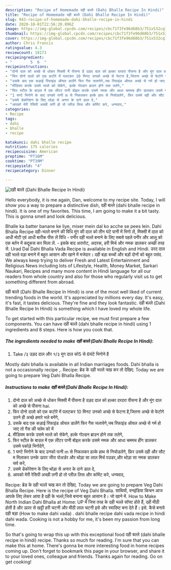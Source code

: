 ```yaml
---
description: "Recipe of Homemade दही बल्ले (Dahi Bhalle Recipe In Hindi)"
title: "Recipe of Homemade दही बल्ले (Dahi Bhalle Recipe In Hindi)"
slug: 943-recipe-of-homemade-dahi-bhalle-recipe-in-hindi
date: 2020-10-01T22:56:20.896Z
image: https://img-global.cpcdn.com/recipes/cbc71f3fe96d68b3/751x532cq70/दही-बल्ले-dahi-bhalle-recipe-in-hindi-recipe-main-photo.jpg
thumbnail: https://img-global.cpcdn.com/recipes/cbc71f3fe96d68b3/751x532cq70/दही-बल्ले-dahi-bhalle-recipe-in-hindi-recipe-main-photo.jpg
cover: https://img-global.cpcdn.com/recipes/cbc71f3fe96d68b3/751x532cq70/दही-बल्ले-dahi-bhalle-recipe-in-hindi-recipe-main-photo.jpg
author: Chris Francis
ratingvalue: 4.3
reviewcount: 18173
recipeingredient:
- "        5  6  "
recipeinstructions:
- "दोनो दाल को अच्छे से धोकर मिक्सी मैं पीसना है उड़द दाल को हल्का दरदरा पीसना है और मूंग दाल को अच्छे से पीसना hai."
- "फिर दोनो दालो को एक कटोरे में पलटकर 10 मिनट उनको अच्छे से फेटना है,जितना अच्छे से फेटोगे उतने ही अच्छे हमारे भले बनेंगे,"
- "उसके बाद एक कड़ाई रिफाइंड ऑयल डालेंगे फिर गैस जलायेगे,जब रिफाइंड ऑयल अच्छे से गर्म हो जाए तो गैस की फ्लेम को में"
- "मीडियम करके उसमे भल्ले को सेकेगे, हल्के गोल्डन ब्राउन होने तक तलेगे,"
- "फिर स्टील के बाउल में एक लीटर पानी बोइल करके उसमे नमक और आधा चममच हींग डालकर उसमे पकोड़े भिगोदेगे,"
- "1 घण्टे भिगोने के बाद उनको पानी m से निकलकर हल्के हाथ से निचोडलेगे, फ़िर उसमे दही और सौट म मिलाकर उनके ऊपर जीरा पोअर्डर और थोड़ा सा लाल मिर्च पउडर,और थोड़ा सा नमक डालकर सर्व करे,"
- "उसमे डेकोरेशन के लिए थोड़ा से अनार के दाने डाल दे,"
- "आपको मेरी रेसिपी अच्छी लगी हो तो प्लीज़ लिस और कॉमेंट करे, धन्यवाद,"
categories:
- Recipe
tags:
- dahi
- bhalle
- recipe

katakunci: dahi bhalle recipe 
nutrition: 175 calories
recipecuisine: American
preptime: "PT16M"
cooktime: "PT39M"
recipeyield: "4"
recipecategory: Dinner

---
```



![दही बल्ले (Dahi Bhalle Recipe In Hindi)](https://img-global.cpcdn.com/recipes/cbc71f3fe96d68b3/751x532cq70/दही-बल्ले-dahi-bhalle-recipe-in-hindi-recipe-main-photo.jpg)

Hello everybody, it is me again, Dan, welcome to my recipe site. Today, I will show you a way to prepare a distinctive dish, दही बल्ले (dahi bhalle recipe in hindi). It is one of my favorites. This time, I am going to make it a bit tasty. This is gonna smell and look delicious.

Bhalle ka batter banane ke liye, mixer mein dal ko acche se pees lein. Dahi Bhalla Recipe दही-भल्ले बनाने की विधि मूंग की दाल को तीन घंटे पानी में भिगो लें, मिक्सी में दाल को आधी मोटी एवं आधी बारीक पीस लें विधि - पनीर दही भल्ले बनाने के लिए सबसे पहले पनीर और आलू को एक बर्तन में कद्दूकस कर मिला लें. - इसके बाद अरारोट, अदरक, हरी मिर्च और नमक डालकर अच्छी तरह से. Urad Dal Dahi Bhalla Vada Recipe is available in English and Hindi. उरद दाल दही भल्ले वड़ा बनाने में बहुत आसान और खाने में मजेदार। दही बड़ा बच्चों और बड़ों दोनों को बहुत पसंद. We always keep trying to deliver Fresh and Latest Entertainment and Religious News including lots of Lifestyle, Health, Money Market, Sarkari Naukari, Recipes and many more content in Hindi language for all our readers from whole country and also for those who regularly visit us to get something different from abroad.

दही बल्ले (Dahi Bhalle Recipe In Hindi) is one of the most well liked of current trending foods in the world. It's appreciated by millions every day. It's easy, it's fast, it tastes delicious. They're fine and they look fantastic. दही बल्ले (Dahi Bhalle Recipe In Hindi) is something which I have loved my whole life.


To get started with this particular recipe, we must first prepare a few components. You can have दही बल्ले (dahi bhalle recipe in hindi) using 1 ingredients and 8 steps. Here is how you cook that.

<!--inarticleads1-->

##### The ingredients needed to make दही बल्ले (Dahi Bhalle Recipe In Hindi):

1. Take  /३ उड़द दाल और १/३ मुग दाल को5 से 6घंटे भिगोने है


Mostly dahi bhalla is available in all Indian marriages foods. Dahi bhalla is not a occasionally recipe ,. Recipe: ब्रेड के दही भल्‍ले चख कर तो देखिए. Today we are going to prepare Veg Dahi Bhalla Recipe. 

<!--inarticleads2-->

##### Instructions to make दही बल्ले (Dahi Bhalle Recipe In Hindi):

1. दोनो दाल को अच्छे से धोकर मिक्सी मैं पीसना है उड़द दाल को हल्का दरदरा पीसना है और मूंग दाल को अच्छे से पीसना hai.
1. फिर दोनो दालो को एक कटोरे में पलटकर 10 मिनट उनको अच्छे से फेटना है,जितना अच्छे से फेटोगे उतने ही अच्छे हमारे भले बनेंगे,
1. उसके बाद एक कड़ाई रिफाइंड ऑयल डालेंगे फिर गैस जलायेगे,जब रिफाइंड ऑयल अच्छे से गर्म हो जाए तो गैस की फ्लेम को में
1. मीडियम करके उसमे भल्ले को सेकेगे, हल्के गोल्डन ब्राउन होने तक तलेगे,
1. फिर स्टील के बाउल में एक लीटर पानी बोइल करके उसमे नमक और आधा चममच हींग डालकर उसमे पकोड़े भिगोदेगे,
1. 1 घण्टे भिगोने के बाद उनको पानी m से निकलकर हल्के हाथ से निचोडलेगे, फ़िर उसमे दही और सौट म मिलाकर उनके ऊपर जीरा पोअर्डर और थोड़ा सा लाल मिर्च पउडर,और थोड़ा सा नमक डालकर सर्व करे,
1. उसमे डेकोरेशन के लिए थोड़ा से अनार के दाने डाल दे,
1. आपको मेरी रेसिपी अच्छी लगी हो तो प्लीज़ लिस और कॉमेंट करे, धन्यवाद,


Recipe: ब्रेड के दही भल्‍ले चख कर तो देखिए. Today we are going to prepare Veg Dahi Bhalla Recipe. Here is the recipe of Veg Dahi Bhalla. साथियों, वनइंडिया किचन आज आपके लिए लेकर आया है दही के भल्ले,जिसे बनाना बहुत आसान है। जो खाने में. How to Make North Indian Dahi Bhalla at Home: UP में जिस तरह के दही भल्ले सॉफ्ट होते हैं, दही मीठी होती है और ऊपर से खट्टी हरी चटनी और मीठी लाल चटनी इसे और स्वादिष्ट बना देते हैं। इसे. कैसे बनाये दही बड़ा (How to make dahi vada) . dahi bhalle recipe dahi vada recipe in hindi dahi wada. Cooking is not a hobby for me, it&#39;s been my passion from long time. 

So that's going to wrap this up with this exceptional food दही बल्ले (dahi bhalle recipe in hindi) recipe. Thanks so much for reading. I'm sure that you can make this at home. There's gonna be more interesting food in home recipes coming up. Don't forget to bookmark this page in your browser, and share it to your loved ones, colleague and friends. Thanks again for reading. Go on get cooking!
